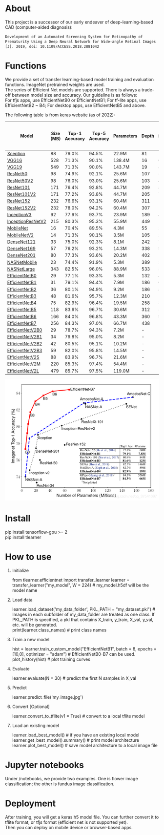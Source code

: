 # About

This project is a successor of our early endeaver of deep-learning-based CAD (computer-aided diagnosis):   
    
    Development of an Automated Screening System for Retinopathy of Prematurity Using a Deep Neural Network for Wide-angle Retinal Images [J]. 2019, doi: 10.1109/ACCESS.2018.2881042


# Functions

We provide a set of transfer learning-based model training and evaluation functions. ImageNet pretrained weights are used.   
The series of Efficient Net models are supported. 
There is always a trade-off between model size and accuracy. Our guideline is as follows:     
For tfjs apps, use EfficientNetB0 or EfficientNetB1; For tf-lite apps, use EfficientNetB2 ~ B4; For desktop apps, use EfficientNetB5 and above. 

The following table is from keras website (as of 2022):
<table>
<thead>
<tr>
<th>Model</th>
<th>Size (MB)</th>
<th>Top-1 Accuracy</th>
<th>Top-5 Accuracy</th>
<th>Parameters</th>
<th>Depth</th>
<th>Time (ms) per inference step (CPU)</th>
<th>Time (ms) per inference step (GPU)</th>
</tr>
</thead>
<tbody>
<tr>
<td><a href="xception">Xception</a></td>
<td>88</td>
<td>79.0%</td>
<td>94.5%</td>
<td>22.9M</td>
<td>81</td>
<td>109.4</td>
<td>8.1</td>
</tr>
<tr>
<td><a href="vgg/#vgg16-function">VGG16</a></td>
<td>528</td>
<td>71.3%</td>
<td>90.1%</td>
<td>138.4M</td>
<td>16</td>
<td>69.5</td>
<td>4.2</td>
</tr>
<tr>
<td><a href="vgg/#vgg19-function">VGG19</a></td>
<td>549</td>
<td>71.3%</td>
<td>90.0%</td>
<td>143.7M</td>
<td>19</td>
<td>84.8</td>
<td>4.4</td>
</tr>
<tr>
<td><a href="resnet/#resnet50-function">ResNet50</a></td>
<td>98</td>
<td>74.9%</td>
<td>92.1%</td>
<td>25.6M</td>
<td>107</td>
<td>58.2</td>
<td>4.6</td>
</tr>
<tr>
<td><a href="resnet/#resnet50v2-function">ResNet50V2</a></td>
<td>98</td>
<td>76.0%</td>
<td>93.0%</td>
<td>25.6M</td>
<td>103</td>
<td>45.6</td>
<td>4.4</td>
</tr>
<tr>
<td><a href="resnet/#resnet101-function">ResNet101</a></td>
<td>171</td>
<td>76.4%</td>
<td>92.8%</td>
<td>44.7M</td>
<td>209</td>
<td>89.6</td>
<td>5.2</td>
</tr>
<tr>
<td><a href="resnet/#resnet101v2-function">ResNet101V2</a></td>
<td>171</td>
<td>77.2%</td>
<td>93.8%</td>
<td>44.7M</td>
<td>205</td>
<td>72.7</td>
<td>5.4</td>
</tr>
<tr>
<td><a href="resnet/#resnet152-function">ResNet152</a></td>
<td>232</td>
<td>76.6%</td>
<td>93.1%</td>
<td>60.4M</td>
<td>311</td>
<td>127.4</td>
<td>6.5</td>
</tr>
<tr>
<td><a href="resnet/#resnet152v2-function">ResNet152V2</a></td>
<td>232</td>
<td>78.0%</td>
<td>94.2%</td>
<td>60.4M</td>
<td>307</td>
<td>107.5</td>
<td>6.6</td>
</tr>
<tr>
<td><a href="inceptionv3">InceptionV3</a></td>
<td>92</td>
<td>77.9%</td>
<td>93.7%</td>
<td>23.9M</td>
<td>189</td>
<td>42.2</td>
<td>6.9</td>
</tr>
<tr>
<td><a href="inceptionresnetv2">InceptionResNetV2</a></td>
<td>215</td>
<td>80.3%</td>
<td>95.3%</td>
<td>55.9M</td>
<td>449</td>
<td>130.2</td>
<td>10.0</td>
</tr>
<tr>
<td><a href="mobilenet">MobileNet</a></td>
<td>16</td>
<td>70.4%</td>
<td>89.5%</td>
<td>4.3M</td>
<td>55</td>
<td>22.6</td>
<td>3.4</td>
</tr>
<tr>
<td><a href="mobilenet/#mobilenetv2-function">MobileNetV2</a></td>
<td>14</td>
<td>71.3%</td>
<td>90.1%</td>
<td>3.5M</td>
<td>105</td>
<td>25.9</td>
<td>3.8</td>
</tr>
<tr>
<td><a href="densenet/#densenet121-function">DenseNet121</a></td>
<td>33</td>
<td>75.0%</td>
<td>92.3%</td>
<td>8.1M</td>
<td>242</td>
<td>77.1</td>
<td>5.4</td>
</tr>
<tr>
<td><a href="densenet/#densenet169-function">DenseNet169</a></td>
<td>57</td>
<td>76.2%</td>
<td>93.2%</td>
<td>14.3M</td>
<td>338</td>
<td>96.4</td>
<td>6.3</td>
</tr>
<tr>
<td><a href="densenet/#densenet201-function">DenseNet201</a></td>
<td>80</td>
<td>77.3%</td>
<td>93.6%</td>
<td>20.2M</td>
<td>402</td>
<td>127.2</td>
<td>6.7</td>
</tr>
<tr>
<td><a href="nasnet/#nasnetmobile-function">NASNetMobile</a></td>
<td>23</td>
<td>74.4%</td>
<td>91.9%</td>
<td>5.3M</td>
<td>389</td>
<td>27.0</td>
<td>6.7</td>
</tr>
<tr>
<td><a href="nasnet/#nasnetlarge-function">NASNetLarge</a></td>
<td>343</td>
<td>82.5%</td>
<td>96.0%</td>
<td>88.9M</td>
<td>533</td>
<td>344.5</td>
<td>20.0</td>
</tr>
<tr>
<td><a href="efficientnet/#efficientnetb0-function">EfficientNetB0</a></td>
<td>29</td>
<td>77.1%</td>
<td>93.3%</td>
<td>5.3M</td>
<td>132</td>
<td>46.0</td>
<td>4.9</td>
</tr>
<tr>
<td><a href="efficientnet/#efficientnetb1-function">EfficientNetB1</a></td>
<td>31</td>
<td>79.1%</td>
<td>94.4%</td>
<td>7.9M</td>
<td>186</td>
<td>60.2</td>
<td>5.6</td>
</tr>
<tr>
<td><a href="efficientnet/#efficientnetb2-function">EfficientNetB2</a></td>
<td>36</td>
<td>80.1%</td>
<td>94.9%</td>
<td>9.2M</td>
<td>186</td>
<td>80.8</td>
<td>6.5</td>
</tr>
<tr>
<td><a href="efficientnet/#efficientnetb3-function">EfficientNetB3</a></td>
<td>48</td>
<td>81.6%</td>
<td>95.7%</td>
<td>12.3M</td>
<td>210</td>
<td>140.0</td>
<td>8.8</td>
</tr>
<tr>
<td><a href="efficientnet/#efficientnetb4-function">EfficientNetB4</a></td>
<td>75</td>
<td>82.9%</td>
<td>96.4%</td>
<td>19.5M</td>
<td>258</td>
<td>308.3</td>
<td>15.1</td>
</tr>
<tr>
<td><a href="efficientnet/#efficientnetb5-function">EfficientNetB5</a></td>
<td>118</td>
<td>83.6%</td>
<td>96.7%</td>
<td>30.6M</td>
<td>312</td>
<td>579.2</td>
<td>25.3</td>
</tr>
<tr>
<td><a href="efficientnet/#efficientnetb6-function">EfficientNetB6</a></td>
<td>166</td>
<td>84.0%</td>
<td>96.8%</td>
<td>43.3M</td>
<td>360</td>
<td>958.1</td>
<td>40.4</td>
</tr>
<tr>
<td><a href="efficientnet/#efficientnetb7-function">EfficientNetB7</a></td>
<td>256</td>
<td>84.3%</td>
<td>97.0%</td>
<td>66.7M</td>
<td>438</td>
<td>1578.9</td>
<td>61.6</td>
</tr>
<tr>
<td><a href="efficientnet_v2/#efficientnetv2b0-function">EfficientNetV2B0</a></td>
<td>29</td>
<td>78.7%</td>
<td>94.3%</td>
<td>7.2M</td>
<td>-</td>
<td>-</td>
<td>-</td>
</tr>
<tr>
<td><a href="efficientnet_v2/#efficientnetv2b1-function">EfficientNetV2B1</a></td>
<td>34</td>
<td>79.8%</td>
<td>95.0%</td>
<td>8.2M</td>
<td>-</td>
<td>-</td>
<td>-</td>
</tr>
<tr>
<td><a href="efficientnet_v2/#efficientnetv2b2-function">EfficientNetV2B2</a></td>
<td>42</td>
<td>80.5%</td>
<td>95.1%</td>
<td>10.2M</td>
<td>-</td>
<td>-</td>
<td>-</td>
</tr>
<tr>
<td><a href="efficientnet_v2/#efficientnetv2b3-function">EfficientNetV2B3</a></td>
<td>59</td>
<td>82.0%</td>
<td>95.8%</td>
<td>14.5M</td>
<td>-</td>
<td>-</td>
<td>-</td>
</tr>
<tr>
<td><a href="efficientnet_v2/#efficientnetv2s-function">EfficientNetV2S</a></td>
<td>88</td>
<td>83.9%</td>
<td>96.7%</td>
<td>21.6M</td>
<td>-</td>
<td>-</td>
<td>-</td>
</tr>
<tr>
<td><a href="efficientnet_v2/#efficientnetv2m-function">EfficientNetV2M</a></td>
<td>220</td>
<td>85.3%</td>
<td>97.4%</td>
<td>54.4M</td>
<td>-</td>
<td>-</td>
<td>-</td>
</tr>
<tr>
<td><a href="efficientnet_v2/#efficientnetv2l-function">EfficientNetV2L</a></td>
<td>479</td>
<td>85.7%</td>
<td>97.5%</td>
<td>119.0M</td>
<td>-</td>
<td>-</td>
<td>-</td>
</tr>
</tbody>
</table>

<img src="efficientnets.png">

# Install

pip install tensorflow-gpu >= 2  
pip install tlearner

# How to use

1. Initialize

    from tlearner.efficientnet import transfer_learner
    learner = transfer_learner("my_model", W = 224) # my_model.h5df will be the model name

2. Load data

    learner.load_dataset('my_data_folder', PKL_PATH = "my_dataset.pkl") # Images in each subfolder of my_data_folder are treated as one class. If PKL_PATH is specified, a pkl that contains X_train, y_train, X_val, y_val, etc. will be generated.   
    print(learner.class_names) # print class names   

3. Train a new model

    hist = learner.train_custom_model("EfficientNetB1", batch = 8, epochs = [10,0], optimizer = "adam") # EfficientNetB0-B7 can be used.  
    plot_history(hist) # plot training curves

4. Evaluate
   
   learner.evaluate(N = 30) # predict the first N samples in X_val

5. Predict

    learner.predict_file('my_image.jpg')

6. Convert [Optional]
   
   learner.convert_to_tflite(v1 = True) # convert to a local tflite model

7. Load an existing model

   learner.load_best_model() # if you have an existing local model  
   learner.get_best_model().summary() # print model architecture  
   learner.plot_best_model() # save model architecture to a local image file

# Jupyter notebooks

Under /notebooks, we provide two examples. One is flower image classification; the other is fundus image classification.

# Deployment

After training, you will get a keras h5 model file. You can further convert it to tflite format, or tfjs format (efficient net is not supported yet).  
Then you can deploy on mobile device or browser-based apps.